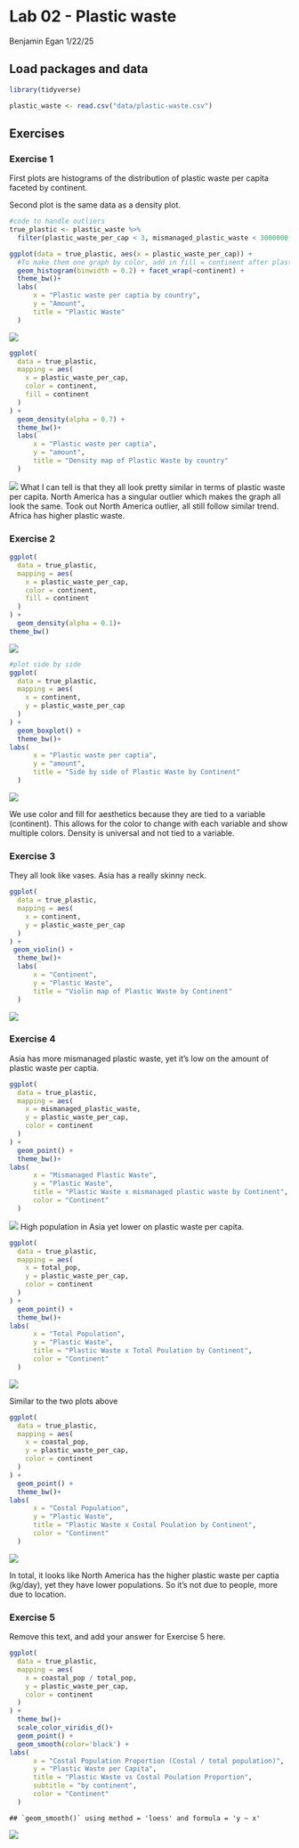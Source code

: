 Lab 02 - Plastic waste
================
Benjamin Egan
1/22/25

## Load packages and data

``` r
library(tidyverse) 
```

``` r
plastic_waste <- read.csv("data/plastic-waste.csv")
```

## Exercises

### Exercise 1

First plots are histograms of the distribution of plastic waste per
capita faceted by continent.

Second plot is the same data as a density plot.

``` r
#code to handle outliers
true_plastic <- plastic_waste %>%
  filter(plastic_waste_per_cap < 3, mismanaged_plastic_waste < 3000000, total_pop < 250000000, coastal_pop < 150000000)

ggplot(data = true_plastic, aes(x = plastic_waste_per_cap)) +
  #To make them one graph by color, add in fill = continent after plastice_waste_per_cap
  geom_histogram(binwidth = 0.2) + facet_wrap(~continent) +
  theme_bw()+
  labs(
      x = "Plastic waste per captia by country",
      y = "Amount",
      title = "Plastic Waste"
  )
```

![](lab-02_files/figure-gfm/plastic-waste-continent-1.png)<!-- -->

``` r
ggplot(
  data = true_plastic,
  mapping = aes(
    x = plastic_waste_per_cap,
    color = continent,
    fill = continent
  )
) +
  geom_density(alpha = 0.7) +
  theme_bw()+
  labs(
      x = "Plastic waste per captia",
      y = "amount",
      title = "Density map of Plastic Waste by country"
  )
```

![](lab-02_files/figure-gfm/plastic-waste-continent-2.png)<!-- --> What
I can tell is that they all look pretty similar in terms of plastic
waste per capita. North America has a singular outlier which makes the
graph all look the same. Took out North America outlier, all still
follow similar trend. Africa has higher plastic waste.

### Exercise 2

``` r
ggplot(
  data = true_plastic,
  mapping = aes(
    x = plastic_waste_per_cap,
    color = continent,
    fill = continent
  )
) +
  geom_density(alpha = 0.1)+
theme_bw()
```

![](lab-02_files/figure-gfm/plastic-waste-density-1.png)<!-- -->

``` r
#plot side by side
ggplot(
  data = true_plastic,
  mapping = aes(
    x = continent,
    y = plastic_waste_per_cap
  )
) +
  geom_boxplot() +
  theme_bw()+
labs(
      x = "Plastic waste per captia",
      y = "amount",
      title = "Side by side of Plastic Waste by Continent"
  )
```

![](lab-02_files/figure-gfm/plastic-waste-density-2.png)<!-- -->

We use color and fill for aesthetics because they are tied to a variable
(continent). This allows for the color to change with each variable and
show multiple colors. Density is universal and not tied to a variable.

### Exercise 3

They all look like vases. Asia has a really skinny neck.

``` r
ggplot(
  data = true_plastic,
  mapping = aes(
    x = continent,
    y = plastic_waste_per_cap
  )
) +
 geom_violin() +
  theme_bw()+
  labs(
      x = "Continent",
      y = "Plastic Waste",
      title = "Violin map of Plastic Waste by Continent"
  )
```

![](lab-02_files/figure-gfm/plastic-waste-violin-1.png)<!-- -->

### Exercise 4

Asia has more mismanaged plastic waste, yet it’s low on the amount of
plastic waste per captia.

``` r
ggplot(
  data = true_plastic,
  mapping = aes(
    x = mismanaged_plastic_waste,
    y = plastic_waste_per_cap,
    color = continent
  )
) +
  geom_point() +
  theme_bw()+
labs(
      x = "Mismanaged Plastic Waste",
      y = "Plastic Waste",
      title = "Plastic Waste x mismanaged plastic waste by Continent",
      color = "Continent"
  )
```

![](lab-02_files/figure-gfm/plastic-waste-mismanaged-1.png)<!-- --> High
population in Asia yet lower on plastic waste per capita.

``` r
ggplot(
  data = true_plastic,
  mapping = aes(
    x = total_pop,
    y = plastic_waste_per_cap,
    color = continent
  )
) +
  geom_point() +
  theme_bw()+
labs(
      x = "Total Population",
      y = "Plastic Waste",
      title = "Plastic Waste x Total Poulation by Continent",
      color = "Continent"
  )
```

![](lab-02_files/figure-gfm/plastic-waste-population-total-1.png)<!-- -->

Similar to the two plots above

``` r
ggplot(
  data = true_plastic,
  mapping = aes(
    x = coastal_pop,
    y = plastic_waste_per_cap,
    color = continent
  )
) +
  geom_point() +
  theme_bw()+
labs(
      x = "Costal Population",
      y = "Plastic Waste",
      title = "Plastic Waste x Costal Poulation by Continent",
      color = "Continent"
  )
```

![](lab-02_files/figure-gfm/plastic-waste-population-coastal-1.png)<!-- -->

In total, it looks like North America has the higher plastic waste per
captia (kg/day), yet they have lower populations. So it’s not due to
people, more due to location.

### Exercise 5

Remove this text, and add your answer for Exercise 5 here.

``` r
ggplot(
  data = true_plastic,
  mapping = aes(
    x = coastal_pop / total_pop,
    y = plastic_waste_per_cap,
    color = continent
  )
) +
  theme_bw()+
  scale_color_viridis_d()+
  geom_point() +
  geom_smooth(color='black') +
labs(
      x = "Costal Population Proportion (Costal / total population)",
      y = "Plastic Waste per Capita",
      title = "Plastic Waste vs Costal Poulation Proportion",
      subtitle = "by continent",
      color = "Continent"
  ) 
```

    ## `geom_smooth()` using method = 'loess' and formula = 'y ~ x'

![](lab-02_files/figure-gfm/recreate-viz-1.png)<!-- -->
